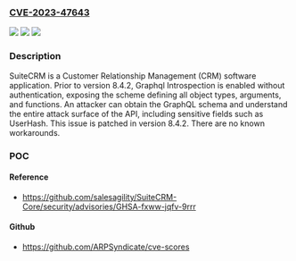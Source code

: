 ### [CVE-2023-47643](https://cve.mitre.org/cgi-bin/cvename.cgi?name=CVE-2023-47643)
![](https://img.shields.io/static/v1?label=Product&message=SuiteCRM-Core&color=blue)
![](https://img.shields.io/static/v1?label=Version&message=%3D%20%3C%208.4.2%20&color=brighgreen)
![](https://img.shields.io/static/v1?label=Vulnerability&message=CWE-200%3A%20Exposure%20of%20Sensitive%20Information%20to%20an%20Unauthorized%20Actor&color=brighgreen)

### Description

SuiteCRM is a Customer Relationship Management (CRM) software application. Prior to version 8.4.2, Graphql Introspection is enabled without authentication, exposing the scheme defining all object types, arguments, and functions. An attacker can obtain the GraphQL schema and understand the entire attack surface of the API, including sensitive fields such as UserHash. This issue is patched in version 8.4.2. There are no known workarounds.

### POC

#### Reference
- https://github.com/salesagility/SuiteCRM-Core/security/advisories/GHSA-fxww-jqfv-9rrr

#### Github
- https://github.com/ARPSyndicate/cve-scores

